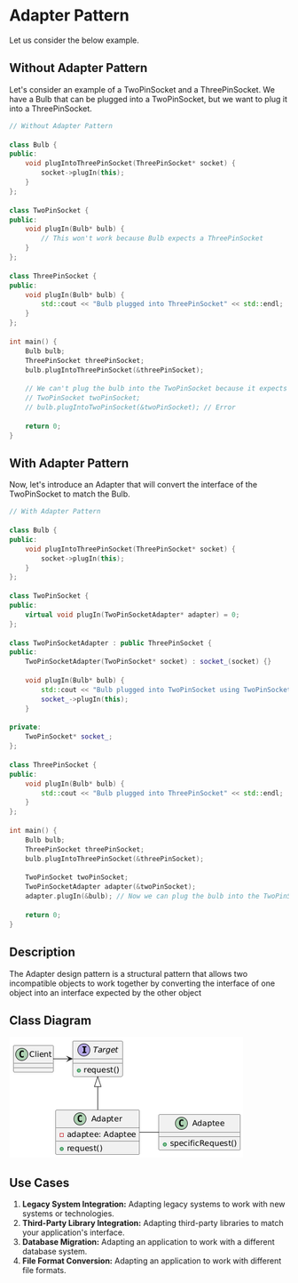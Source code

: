# Adapter Pattern

Let us consider the below example.

## Without Adapter Pattern

Let's consider an example of a TwoPinSocket and a ThreePinSocket. We have a Bulb that can be plugged into a TwoPinSocket, but we want to plug it into a ThreePinSocket.

```C++
// Without Adapter Pattern

class Bulb {
public:
    void plugIntoThreePinSocket(ThreePinSocket* socket) {
        socket->plugIn(this);
    }
};

class TwoPinSocket {
public:
    void plugIn(Bulb* bulb) {
        // This won't work because Bulb expects a ThreePinSocket
    }
};

class ThreePinSocket {
public:
    void plugIn(Bulb* bulb) {
        std::cout << "Bulb plugged into ThreePinSocket" << std::endl;
    }
};

int main() {
    Bulb bulb;
    ThreePinSocket threePinSocket;
    bulb.plugIntoThreePinSocket(&threePinSocket);

    // We can't plug the bulb into the TwoPinSocket because it expects a different interface
    // TwoPinSocket twoPinSocket;
    // bulb.plugIntoTwoPinSocket(&twoPinSocket); // Error

    return 0;
}
```

## With Adapter Pattern

Now, let's introduce an Adapter that will convert the interface of the TwoPinSocket to match the Bulb.

```C++
// With Adapter Pattern

class Bulb {
public:
    void plugIntoThreePinSocket(ThreePinSocket* socket) {
        socket->plugIn(this);
    }
};

class TwoPinSocket {
public:
    virtual void plugIn(TwoPinSocketAdapter* adapter) = 0;
};

class TwoPinSocketAdapter : public ThreePinSocket {
public:
    TwoPinSocketAdapter(TwoPinSocket* socket) : socket_(socket) {}

    void plugIn(Bulb* bulb) {
        std::cout << "Bulb plugged into TwoPinSocket using TwoPinSocketAdapter" << std::endl;
        socket_->plugIn(this);
    }

private:
    TwoPinSocket* socket_;
};

class ThreePinSocket {
public:
    void plugIn(Bulb* bulb) {
        std::cout << "Bulb plugged into ThreePinSocket" << std::endl;
    }
};

int main() {
    Bulb bulb;
    ThreePinSocket threePinSocket;
    bulb.plugIntoThreePinSocket(&threePinSocket);

    TwoPinSocket twoPinSocket;
    TwoPinSocketAdapter adapter(&twoPinSocket);
    adapter.plugIn(&bulb); // Now we can plug the bulb into the TwoPinSocket using the adapter

    return 0;
}
```

## Description

The Adapter design pattern is a structural pattern that allows two incompatible objects to work together by converting the interface of one object into an interface expected by the other object

## Class Diagram

![Image](../images/adapter.png)

## Use Cases

1. **Legacy System Integration:** Adapting legacy systems to work with new systems or technologies.
2. **Third-Party Library Integration:** Adapting third-party libraries to match your application's interface.
3. **Database Migration:** Adapting an application to work with a different database system.
4. **File Format Conversion:** Adapting an application to work with different file formats.